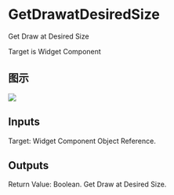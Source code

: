 # GetDrawatDesiredSize

Get Draw at Desired Size

Target is Widget Component

## 图示

![]($-20221218-21220526.png)

## Inputs

Target: Widget Component Object Reference.  

## Outputs

Return Value: Boolean. Get Draw at Desired Size.

